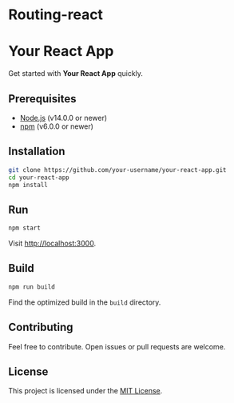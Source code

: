 # Routing-react

# Your React App

Get started with **Your React App** quickly.

## Prerequisites

- [Node.js](https://nodejs.org/) (v14.0.0 or newer)
- [npm](https://www.npmjs.com/) (v6.0.0 or newer)

## Installation

```bash
git clone https://github.com/your-username/your-react-app.git
cd your-react-app
npm install
```

## Run

```bash
npm start
```

Visit [http://localhost:3000](http://localhost:3000).

## Build

```bash
npm run build
```

Find the optimized build in the `build` directory.

## Contributing

Feel free to contribute. Open issues or pull requests are welcome.

## License

This project is licensed under the [MIT License](LICENSE).

